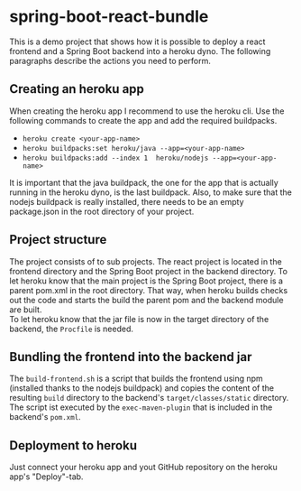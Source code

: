# spring-boot-react-bundle

This is a demo project that shows how it is possible to deploy a react frontend and a Spring Boot backend into a heroku dyno. The following paragraphs describe the actions you need to perform.

## Creating an heroku app
When creating the heroku app I recommend to use the heroku cli. Use the following commands to create the app and add the required buildpacks.
* `heroku create <your-app-name>`
* `heroku buildpacks:set heroku/java --app=<your-app-name>`
* `heroku buildpacks:add --index 1  heroku/nodejs --app=<your-app-name>`

It is important that the java buildpack, the one for the app that is actually running in the heroku dyno, is the last buildpack. Also, to make sure that the nodejs buildpack is really installed, there needs to be an empty package.json in the root directory of your project.

## Project structure

The project consists of to sub projects. The react project is located in the frontend directory and the Spring Boot project in the backend directory. To let heroku know that the main project is the Spring Boot project, there is a parent pom.xml in the root directory. That way, when heroku builds checks out the code and starts the build the parent pom and the backend module are built.<br />
To let heroku know that the jar file is now in the target directory of the backend, the `Procfile` is needed.

## Bundling the frontend into the backend jar

The `build-frontend.sh` is a script that builds the frontend using npm (installed thanks to the nodejs buildpack) and copies the content of the resulting `build` directory to the backend's `target/classes/static` directory. The script ist executed by the `exec-maven-plugin` that is included in the backend's `pom.xml`.<br />

## Deployment to heroku

Just connect your heroku app and yout GitHub repository on the heroku app's "Deploy"-tab.

